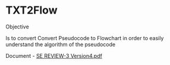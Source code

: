 # TXT2Flow

Objective

Is to convert Convert Pseudocode to Flowchart in order to easily understand the algorithm of the pseudocode

Document - [SE REVIEW-3 Version4.pdf](https://github.com/uditgupta1010/TXT2Flow/files/7347324/SE.REVIEW-3.Version4.pdf)
